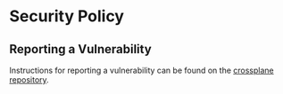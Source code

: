 # Security Policy

## Reporting a Vulnerability

Instructions for reporting a vulnerability can be found on the
[crossplane repository](https://github.com/crossplane/crossplane/blob/master/SECURITY.md).

